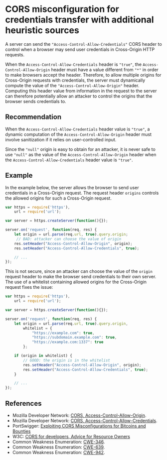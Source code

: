 # CORS misconfiguration for credentials transfer with additional heuristic sources
A server can send the `"Access-Control-Allow-Credentials"` CORS header to control when a browser may send user credentials in Cross-Origin HTTP requests.

When the `Access-Control-Allow-Credentials` header is `"true"`, the `Access-Control-Allow-Origin` header must have a value different from `"*"` in order to make browsers accept the header. Therefore, to allow multiple origins for Cross-Origin requests with credentials, the server must dynamically compute the value of the `"Access-Control-Allow-Origin"` header. Computing this header value from information in the request to the server can therefore potentially allow an attacker to control the origins that the browser sends credentials to.


## Recommendation
When the `Access-Control-Allow-Credentials` header value is `"true"`, a dynamic computation of the `Access-Control-Allow-Origin` header must involve sanitization if it relies on user-controlled input.

Since the `"null"` origin is easy to obtain for an attacker, it is never safe to use `"null"` as the value of the `Access-Control-Allow-Origin` header when the `Access-Control-Allow-Credentials` header value is `"true"`.


## Example
In the example below, the server allows the browser to send user credentials in a Cross-Origin request. The request header `origins` controls the allowed origins for such a Cross-Origin request.


```javascript
var https = require('https'),
    url = require('url');

var server = https.createServer(function(){});

server.on('request', function(req, res) {
    let origin = url.parse(req.url, true).query.origin;
     // BAD: attacker can choose the value of origin
    res.setHeader("Access-Control-Allow-Origin", origin);
    res.setHeader("Access-Control-Allow-Credentials", true);

    // ...
});

```
This is not secure, since an attacker can choose the value of the `origin` request header to make the browser send credentials to their own server. The use of a whitelist containing allowed origins for the Cross-Origin request fixes the issue:


```javascript
var https = require('https'),
    url = require('url');

var server = https.createServer(function(){});

server.on('request', function(req, res) {
    let origin = url.parse(req.url, true).query.origin,
        whitelist = {
            "https://example.com": true,
            "https://subdomain.example.com": true,
            "https://example.com:1337": true
        };

    if (origin in whitelist) {
        // GOOD: the origin is in the whitelist
        res.setHeader("Access-Control-Allow-Origin", origin);
        res.setHeader("Access-Control-Allow-Credentials", true);
    }

    // ...
});

```

## References
* Mozilla Developer Network: [CORS, Access-Control-Allow-Origin](https://developer.mozilla.org/en-US/docs/Web/HTTP/Headers/Access-Control-Allow-Origin).
* Mozilla Developer Network: [CORS, Access-Control-Allow-Credentials](https://developer.mozilla.org/en-US/docs/Web/HTTP/Headers/Access-Control-Allow-Credentials).
* PortSwigger: [Exploiting CORS Misconfigurations for Bitcoins and Bounties](http://blog.portswigger.net/2016/10/exploiting-cors-misconfigurations-for.html)
* W3C: [CORS for developers, Advice for Resource Owners](https://w3c.github.io/webappsec-cors-for-developers/#resources)
* Common Weakness Enumeration: [CWE-346](https://cwe.mitre.org/data/definitions/346.html).
* Common Weakness Enumeration: [CWE-639](https://cwe.mitre.org/data/definitions/639.html).
* Common Weakness Enumeration: [CWE-942](https://cwe.mitre.org/data/definitions/942.html).
